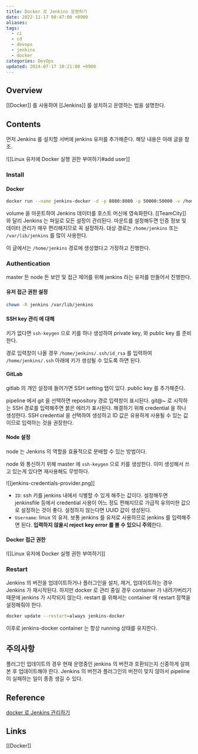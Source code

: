 ```yaml
---
title: Docker 로 Jenkins 운영하기
date: 2022-11-17 00:47:00 +0900
aliases: 
tags:
  - ci
  - cd
  - devops
  - jenkins
  - docker
categories: DevOps
updated: 2024-07-17 10:21:08 +0900
---
```


## Overview

[[Docker]] 를 사용하여 [[Jenkins]] 를 설치하고 운영하는 법을 설명한다.

## Contents

먼저 Jenkins 를 설치할 서버에 jenkins 유저를 추가해준다. 해당 내용은 아래 글을 참조.

![[Linux 유저에 Docker 실행 권한 부여하기#add user]]

### Install

#### Docker

```bash
docker run --name jenkins-docker -d -p 8080:8080 -p 50000:50000 -v /home/jenkins:/var/jenkins_home -u root jenkins/jenkins:lts 
```

volume 을 마운트하여 Jenkins 데이터를 호스트 머신에 영속화한다. [[TeamCity]] 와 달리 Jenkins 는 파일로 모든 설정이 관리된다. 마운트를 설정해두면 인증 정보 및 데이터 관리가 매우 편리해지므로 꼭 설정하자. 대상 경로는 `/home/jenkins` 또는 `/var/lib/jenkins` 를 많이 사용한다.

이 글에서는 `/home/jenkins` 경로에 생성했다고 가정하고 진행한다.

### Authentication

master 든 node 든 보안 및 접근 제어를 위해 jenkins 라는 유저를 만들어서 진행한다.

#### 유저 접근 권한 설정

```bash
chown -R jenkins /var/lib/jenkins
```

#### SSH key 관리 에 대해

키가 없다면 `ssh-keygen` 으로 키를 하나 생성하여 private key, 와 public key 를 준비한다.

경로 입력창이 나올 경우 `/home/jenkins/.ssh/id_rsa` 를 입력하여 `/home/jenkins/.ssh` 아래에 키가 생성될 수 있도록 하면 된다.

#### GitLab

gitlab 의 개인 설정에 들어가면 SSH setting 탭이 있다. public key 를 추가해준다.

pipeline 에서 git 을 선택하면 repository 경로 입력창이 표시된다. git@~ 로 시작하는 SSH 경로를 입력해주면 붉은 에러가 표시된다. 해결하기 위해 credential 을 하나 생성한다. SSH credential 을 선택하여 생성하고 ID 값은 유용하게 사용될 수 있는 값이므로 입력하는 것을 권장한다.

#### Node 설정

node 는 Jenkins 의 역할을 효율적으로 분배할 수 있는 방법이다.

node 와 통신하기 위해 master 에 `ssh-keygen` 으로 키를 생성한다. 이미 생성해서 쓰고 있는게 있다면 재사용해도 무방하다.

![[jenkins-credentials-provider.png]]

- `ID`: ssh 키를 jenkins 내에서 식별할 수 있게 해주는 값이다. 설정해두면 jenkinsfile 등에서 credential 사용이 어느 정도 편해지므로 가급적 유의미한 값으로 설정하는 것이 좋다. 설정하지 않는다면 UUID 값이 생성된다.
- `Username`: linux 의 유저. 보통 jenkins 를 유저로 사용하므로 jenkins 를 입력해주면 된다. **입력하지 않을시 reject key error 를 볼 수 있으니 주의**한다.

#### Docker 접근 권한

![[Linux 유저에 Docker 실행 권한 부여하기]]

### Restart

Jenkins 의 버전을 업데이트하거나 플러그인을 설치, 제거, 업데이트하는 경우 Jenkins 가 재시작된다. 하지만 docker 로 관리 중일 경우 container 가 내려가버리기 때문에 jenkins 가 시작되지 않는다. restart 를 위해서는 container 에 restart 정책을 설정해줘야 한다.

```bash
docker update --restart=always jenkins-docker
```

이후로 jenkins-docker container 는 항상 running 상태를 유지한다.

## 주의사항

플러그인 업데이트의 경우 현재 운영중인 jenkins 의 버전과 호환되는지 신중하게 살펴본 후 업데이트해야 한다. Jenkins 의 버전과 플러그인의 버전이 맞지 않아서 pipeline 이 실패하는 일이 종종 생길 수 있다.

## Reference

[docker 로 Jenkins 관리하기](https://dev-overload.tistory.com/40)

## Links

[[Docker]]
